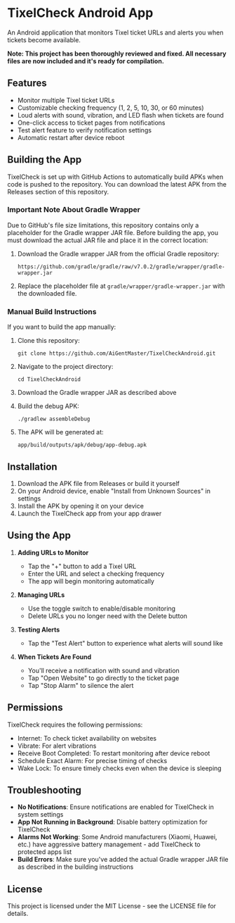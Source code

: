 # TixelCheck Android App

An Android application that monitors Tixel ticket URLs and alerts you when tickets become available.

**Note: This project has been thoroughly reviewed and fixed. All necessary files are now included and it's ready for compilation.**

## Features

- Monitor multiple Tixel ticket URLs
- Customizable checking frequency (1, 2, 5, 10, 30, or 60 minutes)
- Loud alerts with sound, vibration, and LED flash when tickets are found
- One-click access to ticket pages from notifications
- Test alert feature to verify notification settings
- Automatic restart after device reboot

## Building the App

TixelCheck is set up with GitHub Actions to automatically build APKs when code is pushed to the repository. You can download the latest APK from the Releases section of this repository.

### Important Note About Gradle Wrapper

Due to GitHub's file size limitations, this repository contains only a placeholder for the Gradle wrapper JAR file. Before building the app, you must download the actual JAR file and place it in the correct location:

1. Download the Gradle wrapper JAR from the official Gradle repository:
   ```
   https://github.com/gradle/gradle/raw/v7.0.2/gradle/wrapper/gradle-wrapper.jar
   ```

2. Replace the placeholder file at `gradle/wrapper/gradle-wrapper.jar` with the downloaded file.

### Manual Build Instructions

If you want to build the app manually:

1. Clone this repository:
   ```
   git clone https://github.com/AiGentMaster/TixelCheckAndroid.git
   ```

2. Navigate to the project directory:
   ```
   cd TixelCheckAndroid
   ```

3. Download the Gradle wrapper JAR as described above

4. Build the debug APK:
   ```
   ./gradlew assembleDebug
   ```

5. The APK will be generated at:
   ```
   app/build/outputs/apk/debug/app-debug.apk
   ```

## Installation

1. Download the APK file from Releases or build it yourself
2. On your Android device, enable "Install from Unknown Sources" in settings
3. Install the APK by opening it on your device
4. Launch the TixelCheck app from your app drawer

## Using the App

1. **Adding URLs to Monitor**
   - Tap the "+" button to add a Tixel URL
   - Enter the URL and select a checking frequency
   - The app will begin monitoring automatically

2. **Managing URLs**
   - Use the toggle switch to enable/disable monitoring
   - Delete URLs you no longer need with the Delete button

3. **Testing Alerts**
   - Tap the "Test Alert" button to experience what alerts will sound like

4. **When Tickets Are Found**
   - You'll receive a notification with sound and vibration
   - Tap "Open Website" to go directly to the ticket page
   - Tap "Stop Alarm" to silence the alert

## Permissions

TixelCheck requires the following permissions:

- Internet: To check ticket availability on websites
- Vibrate: For alert vibrations
- Receive Boot Completed: To restart monitoring after device reboot
- Schedule Exact Alarm: For precise timing of checks
- Wake Lock: To ensure timely checks even when the device is sleeping

## Troubleshooting

- **No Notifications**: Ensure notifications are enabled for TixelCheck in system settings
- **App Not Running in Background**: Disable battery optimization for TixelCheck
- **Alarms Not Working**: Some Android manufacturers (Xiaomi, Huawei, etc.) have aggressive battery management - add TixelCheck to protected apps list
- **Build Errors**: Make sure you've added the actual Gradle wrapper JAR file as described in the building instructions

## License

This project is licensed under the MIT License - see the LICENSE file for details.
